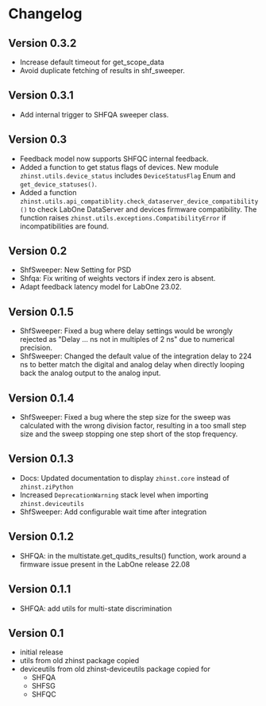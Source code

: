 # Changelog

## Version 0.3.2

* Increase default timeout for get_scope_data
* Avoid duplicate fetching of results in shf_sweeper.

## Version 0.3.1

* Add internal trigger to SHFQA sweeper class.

## Version 0.3

* Feedback model now supports SHFQC internal feedback.
* Added a function to get status flags of devices. New module `zhinst.utils.device_status` includes `DeviceStatusFlag` Enum and `get_device_statuses()`.
* Added a function `zhinst.utils.api_compatiblity.check_dataserver_device_compatibility()` to check LabOne DataServer and devices firmware compatibility.
The function raises `zhinst.utils.exceptions.CompatibilityError` if incompatibilities are found.


## Version 0.2
* ShfSweeper: New Setting for PSD
* Shfqa: Fix writing of weights vectors if index zero is absent.
* Adapt feedback latency model for LabOne 23.02.

## Version 0.1.5
* ShfSweeper: Fixed a bug where delay settings would be wrongly rejected as "Delay ... ns not in multiples of 2 ns" due to numerical precision.
* ShfSweeper: Changed the default value of the integration delay to 224 ns to better match the digital and analog delay when directly looping back the analog output to the analog input.

## Version 0.1.4
* ShfSweeper: Fixed a bug where the step size for the sweep was calculated with the wrong division factor, resulting in a too small step size and the sweep stopping one step short of the stop frequency.

## Version 0.1.3
* Docs: Updated documentation to display `zhinst.core` instead of `zhinst.ziPython`
* Increased `DeprecationWarning` stack level when importing `zhinst.deviceutils`
* ShfSweeper: Add configurable wait time after integration

## Version 0.1.2
* SHFQA: in the multistate.get_qudits_results() function,
  work around a firmware issue present in the LabOne release 22.08

## Version 0.1.1
* SHFQA: add utils for multi-state discrimination

## Version 0.1
* initial release
* utils from old zhinst package copied
* deviceutils from old zhinst-deviceutils package copied for
  * SHFQA
  * SHFSG
  * SHFQC
